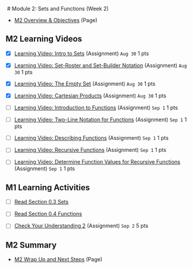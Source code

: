  # Module 2: Sets and Functions (Week 2)

-   [M2 Overview & Objectives](https://csusb.instructure.com/courses/15759/modules/items/1037412) (Page)

## M2 Learning Videos

- [x] [Learning Video: Intro to Sets](https://csusb.instructure.com/courses/15759/modules/items/1037415) (Assignment) `Aug 30` 1 pts

- [x] [Learning Video: Set-Roster and Set-Builder Notation](https://csusb.instructure.com/courses/15759/modules/items/1037416) (Assignment) `Aug 30` 1 pts

- [x] [Learning Video: The Empty Set](https://csusb.instructure.com/courses/15759/modules/items/1037417) (Assignment) `Aug 30` 1 pts

- [x] [Learning Video: Cartesian Products](https://csusb.instructure.com/courses/15759/modules/items/1037418) (Assignment) `Aug 30` 1 pts

- [ ] [Learning Video: Introduction to Functions](https://csusb.instructure.com/courses/15759/modules/items/1108681) (Assignment) `Sep 1` 1 pts

- [ ] [Learning Video: Two-Line Notation for Functions](https://csusb.instructure.com/courses/15759/modules/items/1108682) (Assignment) `Sep 1` 1 pts

- [ ] [Learning Video: Describing Functions](https://csusb.instructure.com/courses/15759/modules/items/1108678) (Assignment) `Sep 1` 1 pts

- [ ] [Learning Video: Recursive Functions](https://csusb.instructure.com/courses/15759/modules/items/1108680) (Assignment) `Sep 1` 1 pts

- [ ] [Learning Video: Determine Function Values for Recursive Functions](https://csusb.instructure.com/courses/15759/modules/items/1108679) (Assignment) `Sep 1` 1 pts


## M1 Learning Activities
   
- [ ] [Read Section 0.3 Sets](https://csusb.instructure.com/courses/15759/modules/items/1037420)
   
- [ ] [Read Section 0.4 Functions](https://csusb.instructure.com/courses/15759/modules/items/1037433)
   
- [ ] [Check Your Understanding 2](https://csusb.instructure.com/courses/15759/modules/items/1108691) (Assignment) `Sep 2` 5 pts

## M2 Summary

-   [M2 Wrap Up and Next Steps](https://csusb.instructure.com/courses/15759/modules/items/1037424) (Page)
